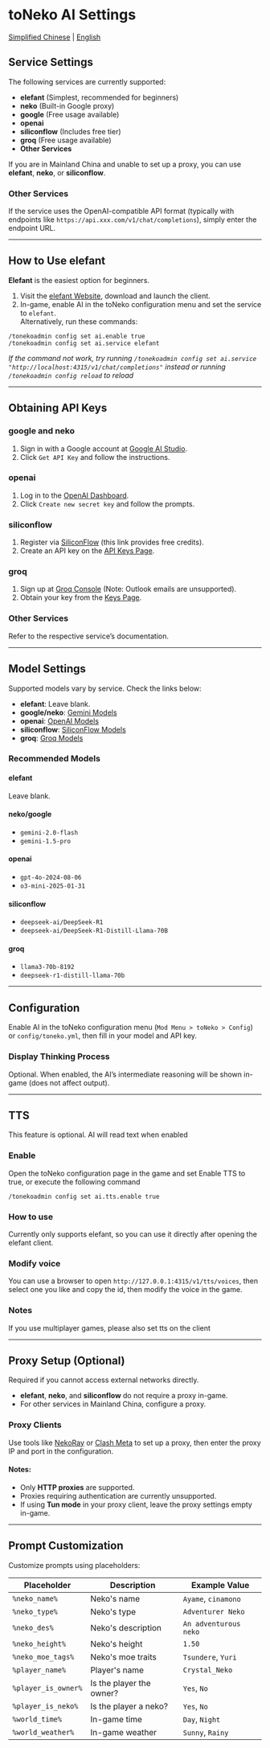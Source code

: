 # toNeko AI Settings
[Simplified Chinese](https://github.com/CSneko/toNeko/blob/main/docs/AI.md) | [English](https://github.com/CSneko/toNeko/blob/main/docs/AI_en.md)

## Service Settings
The following services are currently supported:
- **elefant** (Simplest, recommended for beginners)
- **neko** (Built-in Google proxy)
- **google** (Free usage available)
- **openai**
- **siliconflow** (Includes free tier)
- **groq** (Free usage available)
- **Other Services**

If you are in Mainland China and unable to set up a proxy, you can use **elefant**, **neko**, or **siliconflow**.

### Other Services
If the service uses the OpenAI-compatible API format (typically with endpoints like `https://api.xxx.com/v1/chat/completions`), simply enter the endpoint URL.

---

## How to Use elefant
**Elefant** is the easiest option for beginners.

1. Visit the [elefant Website](https://elefant.gg/), download and launch the client.
2. In-game, enable AI in the toNeko configuration menu and set the service to `elefant`.  
   Alternatively, run these commands:  
```
/tonekoadmin config set ai.enable true
/tonekoadmin config set ai.service elefant
```

*If the command not work, try running `/tonekoadmin config set ai.service "http://localhost:4315/v1/chat/completions"` instead or running `/tonekoadmin config reload` to reload*

---

## Obtaining API Keys
### **google** and **neko**
1. Sign in with a Google account at [Google AI Studio](https://aistudio.google.com).
2. Click `Get API Key` and follow the instructions.

### **openai**
1. Log in to the [OpenAI Dashboard](https://platform.openai.com/api-keys).
2. Click `Create new secret key` and follow the prompts.

### **siliconflow**
1. Register via [SiliconFlow](https://cloud.siliconflow.cn/i/2ZR74wDe) (this link provides free credits).
2. Create an API key on the [API Keys Page](https://cloud.siliconflow.cn/account/ak).

### **groq**
1. Sign up at [Groq Console](https://console.groq.com) (Note: Outlook emails are unsupported).
2. Obtain your key from the [Keys Page](https://console.groq.com/keys).

### **Other Services**
Refer to the respective service’s documentation.

---

## Model Settings
Supported models vary by service. Check the links below:
- **elefant**: Leave blank.
- **google/neko**: [Gemini Models](https://ai.google.dev/gemini-api/docs/models/gemini?hl=zh-cn)
- **openai**: [OpenAI Models](https://platform.openai.com/docs/models)
- **siliconflow**: [SiliconFlow Models](https://cloud.siliconflow.cn/models)
- **groq**: [Groq Models](https://console.groq.com/docs/models)

### Recommended Models
#### elefant
Leave blank.
#### neko/google
- `gemini-2.0-flash`
- `gemini-1.5-pro`
#### openai
- `gpt-4o-2024-08-06`
- `o3-mini-2025-01-31`
#### siliconflow
- `deepseek-ai/DeepSeek-R1`
- `deepseek-ai/DeepSeek-R1-Distill-Llama-70B`
#### groq
- `llama3-70b-8192`
- `deepseek-r1-distill-llama-70b`

---

## Configuration
Enable AI in the toNeko configuration menu (`Mod Menu > toNeko > Config`) or `config/toneko.yml`, then fill in your model and API key.

### Display Thinking Process
Optional. When enabled, the AI’s intermediate reasoning will be shown in-game (does not affect output).

---

## TTS
This feature is optional. AI will read text when enabled

### Enable
Open the toNeko configuration page in the game and set Enable TTS to true, or execute the following command
```
/tonekoadmin config set ai.tts.enable true
```
### How to use
Currently only supports elefant, so you can use it directly after opening the elefant client.
### Modify voice
You can use a browser to open `http://127.0.0.1:4315/v1/tts/voices`, then select one you like and copy the id, then modify the voice in the game.
### Notes
If you use multiplayer games, please also set tts on the client

---
## Proxy Setup (Optional)
Required if you cannot access external networks directly.

- **elefant**, **neko**, and **siliconflow** do not require a proxy in-game.
- For other services in Mainland China, configure a proxy.

### Proxy Clients
Use tools like [NekoRay](https://github.com/MatsuriDayo/nekoray) or [Clash Meta](https://github.com/MetaCubeX/mihomo/tree/Meta) to set up a proxy, then enter the proxy IP and port in the configuration.

#### Notes:
- Only **HTTP proxies** are supported.
- Proxies requiring authentication are currently unsupported.
- If using **Tun mode** in your proxy client, leave the proxy settings empty in-game.

---

## Prompt Customization
Customize prompts using placeholders:

| Placeholder         | Description              | Example Value         |  
|---------------------|--------------------------|-----------------------|  
| `%neko_name%`       | Neko's name              | `Ayame`, `cinamono`   |  
| `%neko_type%`       | Neko's type              | `Adventurer Neko`     |  
| `%neko_des%`        | Neko's description       | `An adventurous neko` |  
| `%neko_height%`     | Neko's height            | `1.50`                |  
| `%neko_moe_tags%`   | Neko's moe traits        | `Tsundere`, `Yuri`    |  
| `%player_name%`     | Player's name            | `Crystal_Neko`        |  
| `%player_is_owner%` | Is the player the owner? | `Yes`, `No`           |  
| `%player_is_neko%`  | Is the player a neko?    | `Yes`, `No`           |  
| `%world_time%`      | In-game time             | `Day`, `Night`        |  
| `%world_weather%`   | In-game weather          | `Sunny`, `Rainy`      |  